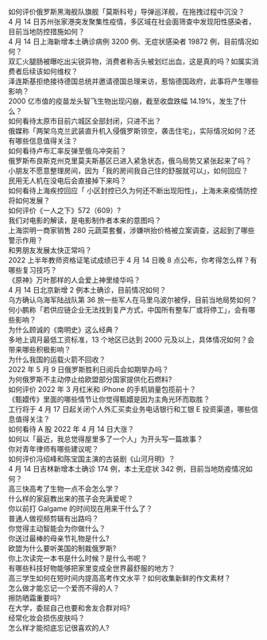 如何评价俄罗斯黑海舰队旗舰「莫斯科号」导弹巡洋舰，在拖拽过程中沉没？  
4 月 14 日苏州张家港突发聚集性疫情，多区域在社会面筛查中发现阳性感染者，目前当地防控措施如何？  
4 月 14 日上海新增本土确诊病例 3200 例、无症状感染者 19872 例，目前情况如何？  
双汇火腿肠被曝吃出尖锐异物，消费者称舌头被划烂出血，这是真的吗？如属实消费者后续该如何维权？  
泽连斯基拒绝接待德国总统并邀请德国总理来访，惹恼德国政府，此事将产生哪些影响？  
2000 亿市值的疫苗龙头智飞生物出现闪崩，截至收盘跌幅 14.19%，发生了什么？  
如何看待太原市目前六城区全部封闭，只进不出？  
俄媒称「两架乌克兰武装直升机入侵俄罗斯领空，袭击住宅」，实际情况如何？还有哪些信息值得关注？  
如何看待卢布汇率反弹至俄乌冲突前？  
俄罗斯布良斯克州克里莫夫斯基区已进入紧急状态，俄乌局势又紧张起来了吗？  
小朋友不愿意整理房间，因为「我的房间我自己住的舒服就可以」，如何回应？  
民用无人机在没电后会直接掉下来吗？  
如何看待上海疾控回应「 小区封控已久为何还不断出现阳性」，上海未来疫情防控将如何发展？  
如何评价《一人之下》572（609）?  
我们对电影的解读，是电影制作者本来的意图吗？  
上海崇明一商家销售 280 元蔬菜套餐，涉嫌哄抬价格被立案调查，这起到了哪些警示作用？  
和男朋友发展太快正常吗？  
2022 上半年教师资格证笔试成绩已于 4 月 14 日晚 8 点公布，你考得怎么样？有哪些复习技巧？  
《原神》万叶那样的人会爱上神里绫华吗？  
4 月 14 日北京新增 2 例本土确诊，目前情况如何？  
乌方确认乌海军陆战队第 36 旅一些军人在马里乌波尔被俘，目前当地局势如何？  
何小鹏称「若供应链企业无法找到复产方式，中国所有整车厂或将停工」，会有哪些影响？  
为什么顾诚的《南明史》这么经典？  
多地上调月最低工资标准，13 个地区已达到 2000 元及以上，具体情况如何？会带来哪些积极影响？  
为什么我国的运载火箭不回收？  
2022 年 5 月 9 日俄罗斯胜利日阅兵会如期举办吗？  
为何俄罗斯不主动停止给欧盟部分国家提供化石燃料?  
如何评价 2022 年 3 月红米和 iPhone 的手机销量包揽前十？  
《甄嬛传》里面的哪些情节让你觉得甄嬛是因为主角光环而取胜？  
工行将于 4 月 17 日起关闭个人外汇买卖业务电话银行和工银 E 投资渠道，哪些信息值得关注？  
如何看待 A 股 2022 年 4 月 14 日大涨？  
如何以「最近，我总觉得屋里多了一个人」为开头写一篇故事？  
你对青年律师有哪些建议呢？  
如何评价冯绍峰和陈宝国主演的古装剧《山河月明》？  
4 月 14 日吉林新增本土确诊 174 例，本土无症状 342 例，目前当地防疫情况如何？  
高三快高考了生物一点不会怎么学？  
什么样的家庭教出来的孩子会充满爱呢？  
你以前打 Galgame 的时间现在用来干什么了？  
普通人做视频剪辑有出路吗？  
你觉得主动智能会为你做什么？  
你送过最棒的母亲节礼物是什么?  
欧盟为什么要听美国的制裁俄罗斯?  
你上次读完一本书是什么时候？是什么书呢？  
有哪些科技好物能够把家里变成全世界最舒服的地方？  
高三学生如何在短时间内提高高考作文水平？如何收集新鲜的作文素材？  
怎么做才能忘记一个爱而不得的人？  
擦防晒霜重要吗?  
在大学，委屈自己也要和舍友合群对吗?  
经常化妆会损伤皮肤吗？  
怎么样才能彻底忘记很喜欢的人?  

